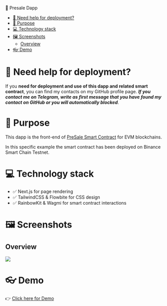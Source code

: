 📜 Presale Dapp

- [🤝 Need help for deployment?](#-need-help-for-deployment)
- [🔎 Purpose](#-purpose)
- [💻 Technology stack](#-technology-stack)
- [🖼️ Screenshots](#️-screenshots)
  - [Overview](#overview)
- [👓 Demo](#-demo)

# 🤝 Need help for deployment?
If you **need for deployment and use of this dapp and related smart contract**, you can find my contacts on my GitHub profile page.
___If you contact me on Telegram, write as first message that you have found my contact on GitHub or you will automatically blocked___.

# 🔎 Purpose
This dapp is the front-end of [PreSale Smart Contract](https://github.com/R3D4NG3L/PresaleSmartContract) for EVM blockchains.

In this specific example the smart contract has been deployed on Binance Smart Chain Testnet.

# 💻 Technology stack
- ✅ Next.js for page rendering
- ✅ TailwindCSS & Flowbite for CSS design
- ✅ RainbowKit & Wagmi for smart contract interactions

# 🖼️ Screenshots
## Overview
![](/public/images/gifs/Overview.gif)

# 👓 Demo
👉 [Click here for Demo](https://presale-dapp-six.vercel.app/)
